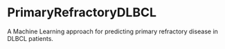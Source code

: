 # PrimaryRefractoryDLBCL
A Machine Learning approach for predicting primary refractory disease in DLBCL patients. 
